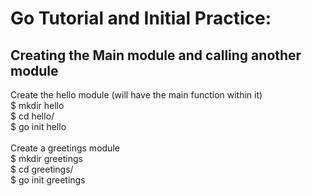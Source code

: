 <h1>Go Tutorial and Initial Practice:</h1>
<h2>Creating the Main module and calling another module</h2>
Create the hello module (will have the main function within it)<br>
$ mkdir hello<br>
$ cd hello/<br>
$ go init hello<br>
<br>
Create a greetings module<br>
$ mkdir greetings<br>
$ cd greetings/<br>
$ go init greetings<br>
